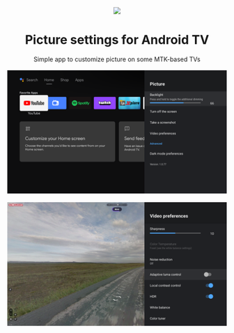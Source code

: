 <div align="center">
<img src="app/src/main/res/drawable/app_tv_logo.png"/>
<h1>Picture settings for Android TV</h1>
Simple app to customize picture on some MTK-based TVs<br><br>
<img src="/screenshots/screen1.png"/><br><br><img src="/screenshots/screen2.png"/>
</div>
